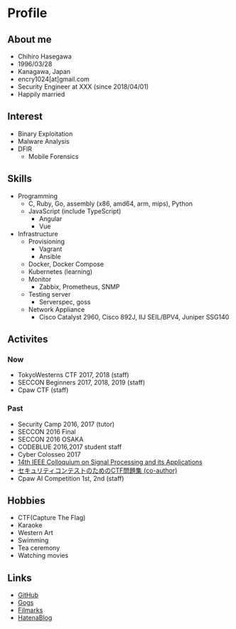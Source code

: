 # Profile

## About me

- Chihiro Hasegawa
- 1996/03/28
- Kanagawa, Japan
- encry1024[at]gmail.com
- Security Engineer at XXX (since 2018/04/01)
- Happily married

## Interest

- Binary Exploitation
- Malware Analysis
- DFIR
  - Mobile Forensics

## Skills

- Programming
  - C, Ruby, Go, assembly (x86, amd64, arm, mips), Python
  - JavaScript (include TypeScript) 
    - Angular
    - Vue
- Infrastructure
  - Provisioning
     - Vagrant
     - Ansible
  - Docker, Docker Compose
  - Kubernetes (learning)
  - Monitor
     - Zabbix, Prometheus, SNMP
  - Testing server
     - Serverspec, goss
  - Network Appliance
     - Cisco Catalyst 2960, Cisco 892J, IIJ SEIL/BPV4, Juniper SSG140
  
## Activites

### Now
- TokyoWesterns CTF 2017, 2018 (staff)
- SECCON Beginners 2017, 2018, 2019 (staff)
- Cpaw CTF (staff)

### Past

- Security Camp 2016, 2017 (tutor)
- SECCON 2016 Final
- SECCON 2016 OSAKA
- CODEBLUE 2016,2017 student staff
- Cyber Colosseo 2017
- [14th IEEE Colloquium on Signal Processing and its Applications](https://ieeexplore.ieee.org/abstract/document/8368693)
- [セキュリティコンテストのためのCTF問題集 (co-author)](https://book.mynavi.jp/ec/products/detail/id=75673)
- Cpaw AI Competition 1st, 2nd (staff)

## Hobbies

- CTF(Capture The Flag)
- Karaoke
- Western Art
- Swimming
- Tea ceremony
- Watching movies

## Links

- [GitHub](https://github.com/owlinux1000)
- [Gogs](https://git.alicemacs.com/explore/repos)
- [Filmarks](https://filmarks.com/users/Alice1000)
- [HatenaBlog](https://encry1024.hatenablog.com)
